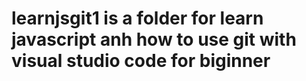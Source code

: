 # learnjsgit1  is a folder for learn javascript anh how to use git with visual studio code for biginner